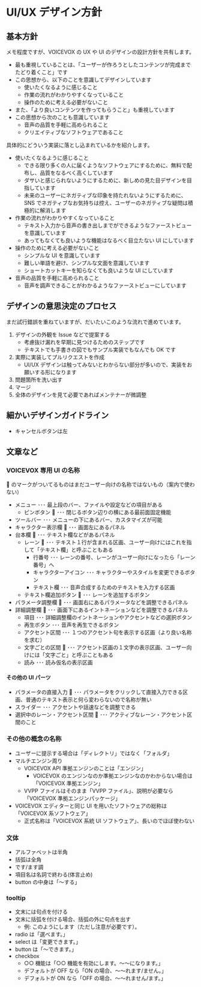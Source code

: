 # UI/UX デザイン方針

## 基本方針

メモ程度ですが、VOICEVOX の UX や UI のデザインの設計方針を共有します。

- 最も重視していることは、「ユーザーが作ろうとしたコンテンツが完成までたどり着くこと」です
- この思想から、以下のことを意識してデザインしています
  - 使いたくなるように感じること
  - 作業の流れがわかりやすくなっていること
  - 操作のために考える必要がないこと
- また、「より良いコンテンツを作ってもらうこと」も重視しています
- この思想から次のことも意識しています
  - 音声の品質を手軽に高められること
  - クリエイティブなソフトウェアであること

具体的にどういう実装に落とし込まれているかを紹介します。

- 使いたくなるように感じること
  - できる限り多くの人に届くようなソフトウェアにするために、無料で配布し、品質をなるべく高くしています
  - ダサいと感じられないようにするために、新しめの見た目デザインを目指しています
  - 未来のユーザーにネガティブな印象を持たれないようにするために、SNS でネガティブなお気持ちは控え、ユーザーのネガティブな疑問は積極的に解消します
- 作業の流れがわかりやすくなっていること
  - テキスト入力から音声の書き出しまでができるようなファーストビューを意識しています
  - あってもなくても良いような機能はなるべく目立たない UI にしています
- 操作のために考える必要がないこと
  - シンプルな UI を意識しています
  - 難しい単語を避け、シンプルな文面を意識しています
  - ショートカットキーを知らなくても良いような UI にしています
- 音声の品質を手軽に高められること
  - 音声を調声できることがわかるようなファーストビューにしています

## デザインの意思決定のプロセス

まだ試行錯誤を重ねていますが、だいたいこのような流れで進めています。

1. デザインの外観を Issue などで提案する
   - 考慮抜け漏れを早期に見つけるためのステップです
   - テキストでも手書きの図でもサンプル実装でもなんでも OK です
2. 実際に実装してプルリクエストを作成
   - UI/UX デザインは触ってみないとわからない部分が多いので、実装をお願いする形になります
3. 問題箇所を洗い出す
4. マージ
5. 全体のデザインを見て必要であればメンテナーが微調整

## 細かいデザインガイドライン

- キャンセルボタンは左

## 文章など

### VOICEVOX 専用 UI の名称

🚷 のマークがついてるものはまだユーザー向けの名称ではないもの（案内で使わない）

- メニュー ･･･ 最上段のバー、ファイルや設定などの項目がある
  - ピンボタン 🚷 ･･･ 閉じるボタン辺りの横にある最前面固定機能
- ツールバー ･･･ メニューの下にあるバー、カスタマイズが可能
- キャラクター表示欄 🚷 ･･･ 画面左にあるパネル
- 台本欄 🚷 ･･･ テキスト欄などがあるパネル
  - レーン 🚷 ･･･ テキスト１行が含まれる区画、ユーザー向けにはこれを指して「テキスト欄」と呼ぶこともある
    - 行番号 ･･･ レーンの番号、レーンがユーザー向けになったら「レーン番号」へ
    - キャラクターアイコン ･･･ キャラクターやスタイルを変更できるボタン
    - テキスト欄 ･･･ 音声合成するためのテキストを入力する区画
  - テキスト欄追加ボタン 🚷 ･･･ レーンを追加するボタン
- パラメータ調整欄 🚷 ･･･ 画面右にあるパラメータなどを調整できるパネル
- 詳細調整欄 🚷 ･･･ 画面下にあるイントネーションなどを調整できるパネル
  - 項目 ･･･ 詳細調整欄のイントネーションやアクセントなどの選択ボタン
  - 再生ボタン ･･･ 音声を再生できるボタン
  - アクセント区間 ･･･ １つのアクセント句を表示する区画（より良い名称を求む）
  - 文字ごとの区間 🚷 ･･･ アクセント区画の１文字の表示区画、ユーザー向けには「文字ごと」と呼ぶこともある
  - 読み ･･･ 読み仮名の表示区画

#### その他の UI パーツ

- パラメータの直接入力 🚷 ･･･ パラメータをクリックして直接入力できる区画、普通のテキスト表示と何ら変わらないので名称が無い
- スライダー ･･･ アクセントや話速などを調整できる
- 選択中のレーン・アクセント区間 🚷 ･･･ アクティブなレーン・アクセント区間のこと

### その他の概念の名称

- ユーザーに提示する場合は「ディレクトリ」ではなく「フォルダ」
- マルチエンジン周り
  - VOICEVOX API 準拠エンジンのことは「エンジン」
    - VOICEVOX のエンジンなのか準拠エンジンなのかわからない場合は「VOICEVOX 準拠エンジン」
  - VVPP ファイルはそのまま「VVPP ファイル」、説明が必要なら「VOICEVOX 準拠エンジンパッケージ」
- VOICEVOX エディターと同じ UI を用いたソフトウェアの総称は「VOICEVOX 系ソフトウェア」
  - 正式名称は「VOICEVOX 系統 UI ソフトウェア」、長いのでほぼ使わない

### 文体

- アルファベットは半角
- 括弧は全角
- です/ます調
- 項目名は名詞で終わる(体言止め)
- button の中身は「～する」

### tooltip

- 文末には句点を付ける
- 文末に括弧を付ける場合、括弧の外に句点を出す
  - 例: このようにします（ただし注意が必要です）。
- radio は「選べます。」
- select は「変更できます。」
- button は「～できます。」
- checkbox
  - ○○ 機能は「○○ 機能を有効にします。～～になります。」
  - デフォルトが OFF なら「ON の場合、～～れます/ません。」
  - デフォルトが ON なら「OFF の場合、～～れません/ます。」
